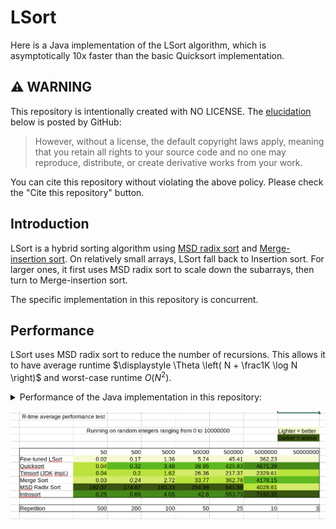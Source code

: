 # LSort

Here is a Java implementation of the LSort algorithm, which is asymptotically 10x faster than the basic Quicksort implementation.

## :warning: WARNING

This repository is intentionally created with NO LICENSE. The [elucidation](https://docs.github.com/en/repositories/managing-your-repositorys-settings-and-features/customizing-your-repository/licensing-a-repository) below is posted by GitHub:

> However, without a license, the default copyright laws apply, meaning that you retain all rights to your source code and no one may reproduce, distribute, or create derivative works from your work.

You can cite this repository without violating the above policy. Please check the "Cite this repository" button.

## Introduction

LSort is a hybrid sorting algorithm using [MSD radix sort](https://en.wikipedia.org/wiki/Radix_sort#Most_significant_digit,_forward_recursive) and [Merge-insertion sort](https://en.wikipedia.org/wiki/Merge-insertion_sort). On relatively small arrays, LSort fall back to Insertion sort. For larger ones, it first uses MSD radix sort to scale down the subarrays, then turn to Merge-insertion sort.

The specific implementation in this repository is concurrent.

## Performance

LSort uses MSD radix sort to reduce the number of recursions. This allows it to have average runtime $\displaystyle \Theta \left( N + \frac1K \log N \right)$ and worst-case runtime $O \left( N^2 \right)$. 

<details>
  <summary>Performance of the Java implementation in this repository: </summary>
  
  ### Environment
  * CPU: AMD Ryzen 7 7840HS w/ Radeon 780M Graphics (16) @ 3.800GHz
  * OpenJDK: 20.0.2
</details>

![Screenshot_20230906_182622](./Screenshot_20230906_182622.png)
